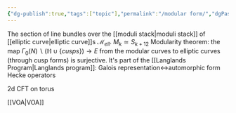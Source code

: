 ```yaml
---
{"dg-publish":true,"tags":["topic"],"permalink":"/modular form/","dgPassFrontmatter":true,"created":"2024-11-24T14:26:35.033+01:00","updated":"2025-02-10T18:36:58.218+01:00"}
---
```


The section of line bundles over the [[moduli stack\|moduli stack]] of [[elliptic curve\|elliptic curve]]s $\mathscr{M}_{ell}$.
$M_{k}\simeq S_{k+12}$
Modularity theorem: the map $\Gamma_{0}(N)\backslash(\mathbb{H}\cup\{cusps\})\rightarrow E$ from the modular curves to elliptic curves (through cusp forms) is surjective. It's part of the [[Langlands Program\|Langlands program]]: Galois representation$\leftrightarrow$automorphic form
Hecke operators

2d CFT on torus

[[VOA\|VOA]]